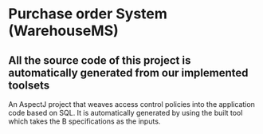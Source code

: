 # Purchase order System (WarehouseMS)
All the source code of this project is automatically generated from our implemented toolsets
---

An AspectJ project that weaves access control policies into the application code based on SQL.
It is automatically generated by using the built tool which takes the B specifications as the inputs.
